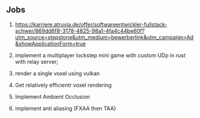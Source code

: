 ## Jobs
1. https://karriere.atruvia.de/offer/softwareentwickler-fullstack-schwer/869dd6f8-3178-4825-98a1-4fa4c44be60f?utm_source=stepstone&utm_medium=bewerberlink&utm_campaign=Ad&showApplicationForm=true


1. implement a multiplayer lockstep mini game with custom UDp in rust with relay server;

1. render a single voxel using vulkan
2. Get relatively efficientr voxel rendering
3. Implement Ambient Occlusion
4. implement anti aliasing (FXAA then TAA)
